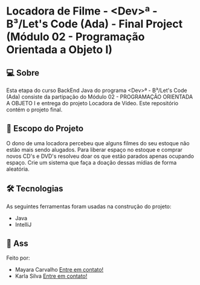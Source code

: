 # Locadora de Filme - \<Dev>ª - B³/Let's Code (Ada) - Final Project (Módulo 02 - Programação Orientada a Objeto I)

## 💻 Sobre
  Esta etapa do curso BackEnd Java do programa \<Dev>ª - B³/Let's Code (Ada) consiste da partipação do Módulo 02 - PROGRAMAÇÃO ORIENTADA A OBJETO I e entrega do
projeto Locadora de Vídeo. Este repositório contém o projeto final.

## 🧾 Escopo do Projeto
  O dono de uma locadora percebeu que alguns filmes do seu estoque não estão mais sendo alugados. Para liberar espaço no estoque
e comprar novos CD's e DVD's resolveu doar os que estão parados apenas ocupando espaço. Crie um sistema que faça a doação dessas
mídias de forma aleatória.

## 🛠 Tecnologias
  As seguintes ferramentas foram usadas na construção do projeto:
* Java
* IntelliJ

## 📝 Ass
  Feito por:
* Mayara Carvalho [Entre em contato!](https://www.linkedin.com/in/mayara-carvalho-a68988250/)
* Karla Silva [Entre em contato!](https://www.linkedin.com/in/karla-de-morais-silva-821296165/)
